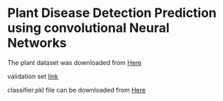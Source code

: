 # Plant Disease Detection Prediction using convolutional Neural Networks

The plant dataset was downloaded from [Here](https://www.dropbox.com/s/akac6riqjssahsh/plantdisease_dataset.zip?dl=0)

validation set [link](https://www.dropbox.com/s/3gpb23yglba3dv0/Validation_Set.zip?dl=0)

classifier.pkl file can be downloaded from [Here](https://www.dropbox.com/s/d7n4isys2eh1c7t/cnn_model.pkl?dl=0)
